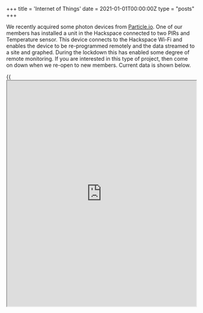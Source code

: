 +++
title = 'Internet of Things'
date = 2021-01-01T00:00:00Z
type = "posts"
+++

We recently acquired some photon devices from [Particle.io](https://particle.io/). One of our members has installed a
unit in the Hackspace
connected to two PIRs and Temperature sensor. This device connects to the Hackspace Wi-Fi and enables the device to be
re-programmed remotely and the data streamed to a site and graphed. During the lockdown this has enabled some degree of
remote monitoring. If you are interested in this type of project, then come on down when we re-open to new members.
Current data is shown below.

<!-- markdownlint-disable-next-line -->
{{<iframe src="https://iot.app.initialstate.com/embed/#/tiles/bkt_ak9zll1jt01tsbt" width="100%" height="600px">}}
<!-- markdownlint-disable-next-line -->
{{<iframe src="https://iot.app.initialstate.com/embed/#/tiles/bkt_iho81k4iect9l" width="100%" height="600px">}}
